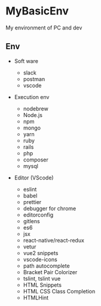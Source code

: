 # MyBasicEnv
My environment of PC and dev

## Env
- Soft ware
  - slack
  - postman
  - vscode
  
- Execution env
  - nodebrew
  - Node.js
  - npm
  - mongo
  - yarn
  - ruby
  - rails
  - php
  - composer
  - mysql
  
- Editor (VScode)
  - eslint
  - babel 
  - prettier
  - debugger for chrome
  - editorconfig
  - gitlens
  - es6
  - jsx
  - react-native/react-redux
  - vetur
  - vue2 snippets
  - vscode-icons
  - path autocomplete
  - Bracket Pair Colorizer
  - tslint, tslint vue
  - HTML Snippets
  - HTML CSS Class Completion
  - HTMLHint
